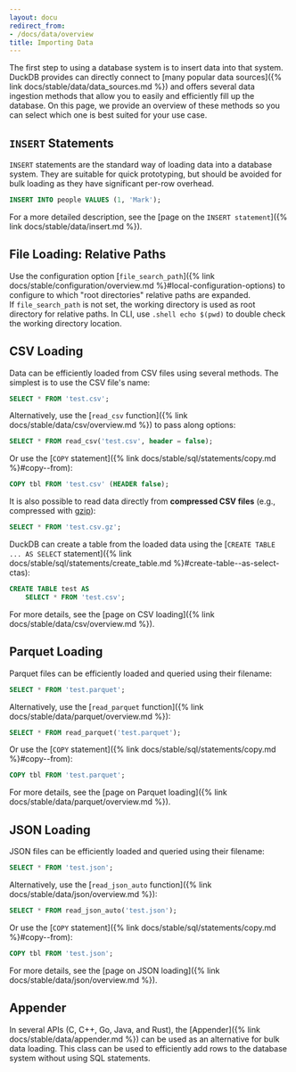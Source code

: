 ```yaml
---
layout: docu
redirect_from:
- /docs/data/overview
title: Importing Data
---
```


The first step to using a database system is to insert data into that system.
DuckDB provides can directly connect to [many popular data sources]({% link docs/stable/data/data_sources.md %}) and offers several data ingestion methods that allow you to easily and efficiently fill up the database.
On this page, we provide an overview of these methods so you can select which one is best suited for your use case.

## `INSERT` Statements

`INSERT` statements are the standard way of loading data into a database system. They are suitable for quick prototyping, but should be avoided for bulk loading as they have significant per-row overhead.

```sql
INSERT INTO people VALUES (1, 'Mark');
```

For a more detailed description, see the [page on the `INSERT statement`]({% link docs/stable/data/insert.md %}).

## File Loading: Relative Paths

Use the configuration option [`file_search_path`]({% link docs/stable/configuration/overview.md %}#local-configuration-options) to configure to which "root directories" relative paths are expanded.   
If `file_search_path` is not set, the working directory is used as root directory for relative paths. In CLI, use `.shell echo $(pwd)` to double check the working directory location.

## CSV Loading

Data can be efficiently loaded from CSV files using several methods. The simplest is to use the CSV file's name:

```sql
SELECT * FROM 'test.csv';
```

Alternatively, use the [`read_csv` function]({% link docs/stable/data/csv/overview.md %}) to pass along options:

```sql
SELECT * FROM read_csv('test.csv', header = false);
```

Or use the [`COPY` statement]({% link docs/stable/sql/statements/copy.md %}#copy--from):

```sql
COPY tbl FROM 'test.csv' (HEADER false);
```

It is also possible to read data directly from **compressed CSV files** (e.g., compressed with [gzip](https://www.gzip.org/)):

```sql
SELECT * FROM 'test.csv.gz';
```

DuckDB can create a table from the loaded data using the [`CREATE TABLE ... AS SELECT` statement]({% link docs/stable/sql/statements/create_table.md %}#create-table--as-select-ctas):

```sql
CREATE TABLE test AS
    SELECT * FROM 'test.csv';
```

For more details, see the [page on CSV loading]({% link docs/stable/data/csv/overview.md %}).

## Parquet Loading

Parquet files can be efficiently loaded and queried using their filename:

```sql
SELECT * FROM 'test.parquet';
```

Alternatively, use the [`read_parquet` function]({% link docs/stable/data/parquet/overview.md %}):

```sql
SELECT * FROM read_parquet('test.parquet');
```

Or use the [`COPY` statement]({% link docs/stable/sql/statements/copy.md %}#copy--from):

```sql
COPY tbl FROM 'test.parquet';
```

For more details, see the [page on Parquet loading]({% link docs/stable/data/parquet/overview.md %}).

## JSON Loading

JSON files can be efficiently loaded and queried using their filename:

```sql
SELECT * FROM 'test.json';
```

Alternatively, use the [`read_json_auto` function]({% link docs/stable/data/json/overview.md %}):

```sql
SELECT * FROM read_json_auto('test.json');
```

Or use the [`COPY` statement]({% link docs/stable/sql/statements/copy.md %}#copy--from):

```sql
COPY tbl FROM 'test.json';
```

For more details, see the [page on JSON loading]({% link docs/stable/data/json/overview.md %}).

## Appender

In several APIs (C, C++, Go, Java, and Rust), the [Appender]({% link docs/stable/data/appender.md %}) can be used as an alternative for bulk data loading.
This class can be used to efficiently add rows to the database system without using SQL statements.